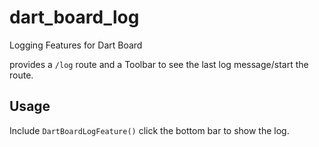# dart_board_log

Logging Features for Dart Board

provides a `/log` route and a Toolbar to see the last log message/start the route.

## Usage

Include `DartBoardLogFeature()` click the bottom bar to show the log.